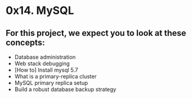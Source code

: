 # 0x14. MySQL
##  For this project, we expect you to look at these concepts:

* Database administration
* Web stack debugging
* [How to] Install mysql 5.7
* What is a primary-replica cluster
* MySQL primary replica setup
* Build a robust database backup strategy
